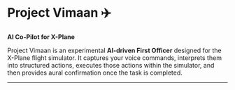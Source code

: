 # Project Vimaan ✈️  
**AI Co-Pilot for X-Plane**  

Project Vimaan is an experimental **AI-driven First Officer** designed for the X-Plane flight simulator.
It captures your voice commands, interprets them into structured actions, executes those actions within the simulator, and then provides aural confirmation once the task is completed.

---
